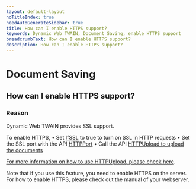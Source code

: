```yaml
---
layout: default-layout
noTitleIndex: true
needAutoGenerateSidebar: true
title: How can I enable HTTPS support?
keywords: Dynamic Web TWAIN, Document Saving, enable HTTPS support
breadcrumbText: How can I enable HTTPS support?
description: How can I enable HTTPS support?
---
```


# Document Saving

## How can I enable HTTPS support?

### Reason

Dynamic Web TWAIN provides SSL support.

To enable HTTPS,
• Set <a href="https://www.dynamsoft.com/web-twain/docs/info/api/WebTwain_IO.html?ver=latest#ifssl" target="_blank">IfSSL</a> to true to turn on SSL in HTTP requests
• Set the SSL port with the API <a href="https://www.dynamsoft.com/web-twain/docs/info/api/WebTwain_IO.html?ver=latest#httpport" target="_blank">HTTPPort</a>
• Call the API <a href="https://www.dynamsoft.com/web-twain/docs/info/api/WebTwain_IO.html?ver=latest#httpupload" target="_blank">HTTPUpload to upload the documents

For more information on how to use HTTPUpload, please check <a href="https://www.dynamsoft.com/web-twain/docs/info/api/WebTwain_IO.html?ver=latest#httpupload" target="_blank">here</a>.

Note that if you use this feature, you need to enable HTTPS on the server. For how to enable HTTPS, please check out the manual of your webserver.
